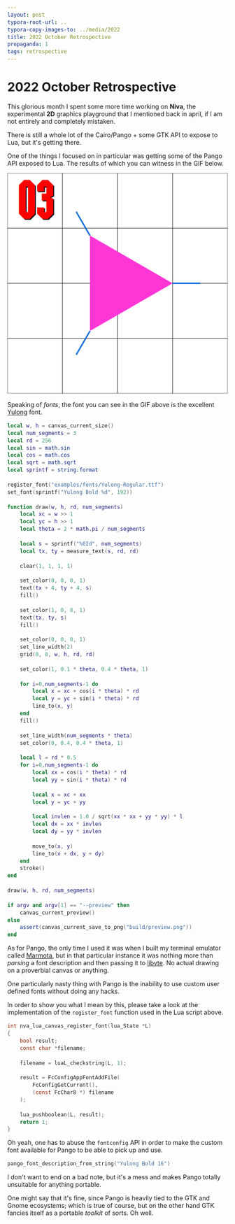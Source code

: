 ```yaml
---
layout: post
typora-root-url: ..
typora-copy-images-to: ../media/2022
title: 2022 October Retrospective
propaganda: 1
tags: retrospective
---
```

2022 October Retrospective
=========================
This glorious month I spent some more time working on **Niva**, the experimental **2D** graphics playground that I mentioned back in april, if I am not entirely and completely mistaken.

There is still a whole lot of the Cairo/Pango + some GTK API to expose to Lua, but it's getting there.

One of the things I focused on in particular was getting some of the Pango API exposed to Lua. The results of which you can witness in the GIF below.

![preview](/media/2022/preview.gif)

Speaking of *fonts*, the font you can see in the GIF above is the excellent [Yulong][yulong] font.

```lua
local w, h = canvas_current_size()
local num_segments = 3
local rd = 256
local sin = math.sin
local cos = math.cos
local sqrt = math.sqrt
local sprintf = string.format

register_font("examples/fonts/Yulong-Regular.ttf")
set_font(sprintf("Yulong Bold %d", 192))

function draw(w, h, rd, num_segments)
    local xc = w >> 1
	local yc = h >> 1
    local theta = 2 * math.pi / num_segments
    
	local s = sprintf("%02d", num_segments)
	local tx, ty = measure_text(s, rd, rd)

    clear(1, 1, 1, 1)
    
	set_color(0, 0, 0, 1)
	text(tx + 4, ty + 4, s)
	fill()

	set_color(1, 0, 0, 1)
	text(tx, ty, s)
	fill()

	set_color(0, 0, 0, 1)
	set_line_width(2)
	grid(0, 0, w, h, rd, rd)

	set_color(1, 0.1 * theta, 0.4 * theta, 1)

	for i=0,num_segments-1 do
		local x = xc + cos(i * theta) * rd
		local y = yc + sin(i * theta) * rd
		line_to(x, y)
	end
	fill()

	set_line_width(num_segments * theta)
	set_color(0, 0.4, 0.4 * theta, 1)

	local l = rd * 0.5
	for i=0,num_segments-1 do
		local xx = cos(i * theta) * rd
		local yy = sin(i * theta) * rd

		local x = xc + xx
		local y = yc + yy

		local invlen = 1.0 / sqrt(xx * xx + yy * yy) * l
		local dx = xx * invlen
		local dy = yy * invlen

		move_to(x, y)
		line_to(x + dx, y + dy)
	end
	stroke()
end

draw(w, h, rd, num_segments)

if argv and argv[1] == "--preview" then
	canvas_current_preview()
else
	assert(canvas_current_save_to_png("build/preview.png"))
end
```

As for Pango, the only time I used it was when I built my terminal emulator called [Marmota][marmota], but in that particular instance it was nothing more than *parsing* a font description and then passing it to [libvte][libvte]. No actual drawing on a proverbial canvas or anything.

One particularly nasty thing with Pango is the inability to use custom user defined fonts without doing any hacks.

In order to show you what I mean by this, please take a look at the implementation of the `register_font` function used in the Lua script above.

```c
int nva_lua_canvas_register_font(lua_State *L)
{
    bool result;
    const char *filename;

    filename = luaL_checkstring(L, 1);

    result = FcConfigAppFontAddFile(
        FcConfigGetCurrent(),
        (const FcChar8 *) filename
    );

    lua_pushboolean(L, result);
    return 1;
}
```

Oh yeah, one has to abuse the `fontconfig` API in order to make the custom font available for Pango to be able to pick up and use.

```c
pango_font_description_from_string("Yulong Bold 16")
```

I don't want to end on a bad note, but it's a mess and makes Pango totally unsuitable for anything portable.

One might say that it's fine, since Pango is heavily tied to the GTK and Gnome ecosystems; which is true of course, but on the other hand GTK fancies itself as a portable *toolkit* of sorts. Oh well.

[yulong]: https://ggbot.itch.io/yulong-font
[libvte]: https://github.com/GNOME/vte
[marmota]: https://github.com/icebreaker/marmota
